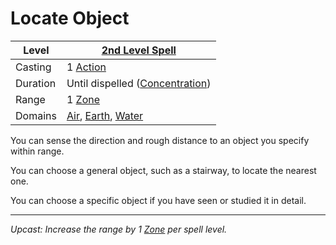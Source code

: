 # Locate Object

| Level    | [2nd Level Spell](2nd%20Level%20Spells.md)                                                                            |
| -------- | --------------------------------------------------------------------------------------------------------------------- |
| Casting  | 1 [Action](../../../../Game%20Procedures/Core%20Procedures/Action.md)                                                 |
| Duration | Until dispelled ([Concentration](../../Concentration.md))                                                             |
| Range    | 1 [Zone](../../../../Game%20Procedures/Core%20Procedures/Zone.md)                                                     |
| Domains  | [Air](../../Spell%20Domains/Air.md), [Earth](../../Spell%20Domains/Earth.md), [Water](../../Spell%20Domains/Water.md) |

You can sense the direction and rough distance to an object you specify within range.

You can choose a general object, such as a stairway, to locate the nearest one.

You can choose a specific object if you have seen or studied it in detail.

---
*Upcast: Increase the range by 1 [Zone](../../../../Game%20Procedures/Core%20Procedures/Zone.md) per spell level.*
